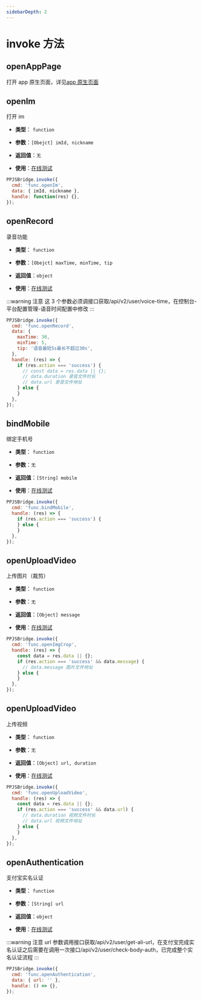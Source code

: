```yaml
---
sidebarDepth: 2
---
```


# invoke 方法

## openAppPage

打开 app 原生页面，详见[app 原生页面](/guide/appRouter)

## openIm

打开 im

- **类型**： `function`

- **参数**：`[Obejct] imId, nickname`

- **返回值**：`无`

- **使用**：[在线测试](/run/#调用接口-invoke)

```js
PPJSBridge.invoke({
  cmd: 'func.openIm',
  data: { imId, nickname },
  handle: function(res) {},
});
```

## openRecord

录音功能

- **类型**： `function`

- **参数**：`[Obejct] maxTime, minTime, tip`

- **返回值**：`object`

- **使用**：[在线测试](/run/#调用接口-invoke)

:::warning 注意
这 3 个参数必须调接口获取/api/v2/user/voice-time，在控制台-平台配置管理-语音时间配置中修改
:::

```js
PPJSBridge.invoke({
  cmd: 'func.openRecord',
  data: {
    maxTime: 30,
    minTime: 5,
    tip: '语音最短5s最长不超过30s',
  },
  handle: (res) => {
    if (res.action === 'success') {
      // const data = res.data || {};
      // data.duration 录音文件时长
      // data.url 录音文件地址
    } else {
    }
  },
});
```

## bindMobile

绑定手机号

- **类型**： `function`

- **参数**：`无`

- **返回值**：`[String] mobile`

- **使用**：[在线测试](/run/#调用接口-invoke)

```js
PPJSBridge.invoke({
  cmd: 'func.bindMobile',
  handle: (res) => {
    if (res.action === 'success') {
    } else {
    }
  },
});
```

## openUploadVideo

上传图片（裁剪）

- **类型**： `function`

- **参数**：`无`

- **返回值**：`[Object] message`

- **使用**：[在线测试](/run/#调用接口-invoke)

```js
PPJSBridge.invoke({
  cmd: 'func.openImgCrop',
  handle: (res) => {
    const data = res.data || {};
    if (res.action === 'success' && data.message) {
      // data.message 图片文件地址
    } else {
    }
  },
});
```

## openUploadVideo

上传视频

- **类型**： `function`

- **参数**：`无`

- **返回值**：`[Object] url, duration`

- **使用**：[在线测试](/run/#调用接口-invoke)

```js
PPJSBridge.invoke({
  cmd: 'func.openUploadVideo',
  handle: (res) => {
    const data = res.data || {};
    if (res.action === 'success' && data.url) {
      // data.duration 视频文件时长
      // data.url 视频文件地址
    } else {
    }
  },
});
```

## openAuthentication

支付宝实名认证

- **类型**： `function`

- **参数**：`[String] url`

- **返回值**：`object`

- **使用**：[在线测试](/run/#调用接口-invoke)

:::warning 注意
url 参数调用接口获取/api/v2/user/get-ali-url，在支付宝完成实名认证之后需要在调用一次接口/api/v2/user/check-body-auth，已完成整个实名认证流程
:::

```js
PPJSBridge.invoke({
  cmd: 'func.openAuthentication',
  data: { url: '' },
  handle: () => {},
});
```

